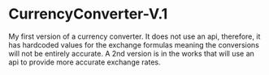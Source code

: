 # CurrencyConverter-V.1
My first version of a currency converter. It does not use an api, therefore, it has hardcoded values for the exchange formulas meaning the conversions
will not be entirely accurate. A 2nd version is in the works that will use an api to provide more accurate exchange rates.
